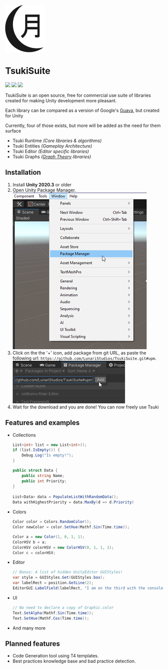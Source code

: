 ![Tsuki Logo](Assets/Content/128w/TsukiLogo_Black_128px.png)

# TsukiSuite

<p>
    <img src="https://img.shields.io/github/license/LunariStudios/TsukiSuite.svg">
    <img src="https://img.shields.io/github/last-commit/LunariStudios/TsukiSuite.svg">
    <img src="https://img.shields.io/badge/Unity%20Version-2020.3+-57b9d3.svg?style=flat&logo=unity"/>
</p>



TsukiSuite is an open source, free for commercial use suite of libraries created for making Unity development more
pleasant.

Each library can be compared as a version of Google's [Guava](https://github.com/google/guava), but created for Unity

Currently, four of those exists, but more will be added as the need for them surface

* Tsuki Runtime _(Core libraries & algorithms)_
* Tsuki Entities _(Gameplay Architecture)_
* Tsuki Editor _(Editor specific libraries)_
* Tsuki Graphs _([Graph Theory](https://en.wikipedia.org/wiki/Graph_theory) libraries)_

## Installation

1. Install **Unity 2020.3** or older
2. Open Unity Package Manager.  
   ![](Static/Installation_1.png)
3. Click on the the '+' icon, add package from git URL, as paste the following url: `https://github.com/LunariStudios/TsukiSuite.git#upm`.  
   ![](Static/Installation_2.png)
4. Wait for the download and you are done! You can now freely use Tsuki
## Features and examples

* Collections
   ```csharp
   List<int> list = new List<int>();
   if (list.IsEmpty()) {
       Debug.Log("Is empty!");
   }
   ```
   ```csharp
   public struct Data {
       public string Name;
       public int Priority;
   }
   
   List<Data> data = PopulateListWithRandomData();
   Data withHighestPriority = data.MaxBy(d => d.Priority)
   ```
* Colors
    ```csharp
    Color color = Colors.RandomColor();
    Color newColor = color.SetHue(Mathf.Sin(Time.time));
    ```
    ```csharp
    Color a = new Color(1, 0, 1, 1);
    ColorHSV b = a;
    ColorHSV colorHSV = new ColorHSV(0, 1, 1, 1);
    Color c = colorHSV;
    ```
* Editor
    ```csharp
    // Bonus: A list of hidden UnityEditor GUIStyles!
    var style = GUIStyles.Get(GUIStyles.box);
    var labelRect = position.GetLine(2); 
    EditorGUI.LabelField(labelRect, "I am on the third with the console info style!", style);
    ```
* UI
    ```csharp
    // No need to declare a copy of Graphic.color
    Text.SetAlpha(Mathf.Sin(Time.time));
    Text.SetHue(Mathf.Cos(Time.time));
    ```
* And many more

## Planned features

* Code Generation tool using T4 templates.
* Best practices knowledge base and bad practice detection.